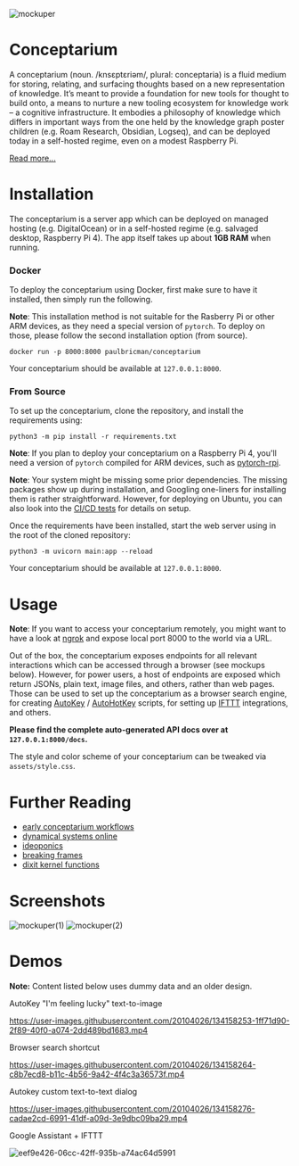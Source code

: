 ![mockuper](https://user-images.githubusercontent.com/20104026/133883441-0faae359-9335-46bf-b10c-27ebb8c274b3.png)

# Conceptarium

A conceptarium (noun. /knsɛptɛriəm/, plural: conceptaria) is a fluid medium for storing, relating, and surfacing thoughts based on a new representation of knowledge. It’s meant to provide a foundation for new tools for thought to build onto, a means to nurture a new tooling ecosystem for knowledge work – a cognitive infrastructure. It embodies a philosophy of knowledge which differs in important ways from the one held by the knowledge graph poster children (e.g. Roam Research, Obsidian, Logseq), and can be deployed today in a self-hosted regime, even on a modest Raspberry Pi.

[Read more...](https://paulbricman.com/thoughtware/conceptarium)

# Installation

The conceptarium is a server app which can be deployed on managed hosting (e.g. DigitalOcean) or in a self-hosted regime (e.g. salvaged desktop, Raspberry Pi 4). The app itself takes up about **1GB RAM** when running.

### Docker

To deploy the conceptarium using Docker, first make sure to have it installed, then simply run the following.

**Note**: This installation method is not suitable for the Rasberry Pi or other ARM devices, as they need a special version of `pytorch`. To deploy on those, please follow the second installation option (from source).

```
docker run -p 8000:8000 paulbricman/conceptarium
```

Your conceptarium should be available at `127.0.0.1:8000`.

### From Source

To set up the conceptarium, clone the repository, and install the requirements using:

```
python3 -m pip install -r requirements.txt
```

**Note**: If you plan to deploy your conceptarium on a Raspberry Pi 4, you'll need a version of `pytorch` compiled for ARM devices, such as [pytorch-rpi](https://github.com/ljk53/pytorch-rpi/blob/master/torch-1.9.0a0%2Bgitd69c22d-cp39-cp39-linux_aarch64.whl).

**Note**: Your system might be missing some prior dependencies. The missing packages show up during installation, and Googling one-liners for installing them is rather straightforward. However, for deploying on Ubuntu, you can also look into the [CI/CD tests](https://github.com/Psionica/conceptarium/blob/main/.github/workflows/pytest.yml) for details on setup.

Once the requirements have been installed, start the web server using in the root of the cloned repository:

```
python3 -m uvicorn main:app --reload
```

Your conceptarium should be available at `127.0.0.1:8000`.

# Usage

**Note**: If you want to access your conceptarium remotely, you might want to have a look at [ngrok](https://ngrok.com/) and expose local port 8000 to the world via a URL.

Out of the box, the conceptarium exposes endpoints for all relevant interactions which can be accessed through a browser (see mockups below). However, for power users, a host of endpoints are exposed which return JSONs, plain text, image files, and others, rather than web pages. Those can be used to set up the conceptarium as a browser search engine, for creating [AutoKey](https://github.com/autokey/autokey) / [AutoHotKey](https://www.autohotkey.com/) scripts, for setting up [IFTTT](https://ifttt.com/) integrations, and others.

**Please find the complete auto-generated API docs over at `127.0.0.1:8000/docs`.**

The style and color scheme of your conceptarium can be tweaked via `assets/style.css`.

# Further Reading

- [early conceptarium workflows](https://paulbricman.com/reflections/early-conceptarium-workflows)
- [dynamical systems online](https://paulbricman.com/reflections/dynamical-systems-online)
- [ideoponics](https://paulbricman.com/reflections/ideoponics)
- [breaking frames](https://paulbricman.com/reflections/breaking-frames)
- [dixit kernel functions](https://paulbricman.com/reflections/dixit-kernel-functions)

# Screenshots

![mockuper(1)](https://user-images.githubusercontent.com/20104026/133883445-b26de5d2-cd71-4a7f-8c0d-99ae25da2865.png)
![mockuper(2)](https://user-images.githubusercontent.com/20104026/133883515-37e7853f-171e-4760-bf03-a2fc557dc364.png)

# Demos

**Note:** Content listed below uses dummy data and an older design.

AutoKey "I'm feeling lucky" text-to-image

https://user-images.githubusercontent.com/20104026/134158253-1ff71d90-2f89-40f0-a074-2dd489bd1683.mp4

Browser search shortcut

https://user-images.githubusercontent.com/20104026/134158264-c8b7ecd8-b11c-4b56-9a42-4f4c3a36573f.mp4

Autokey custom text-to-text dialog

https://user-images.githubusercontent.com/20104026/134158276-cadae2cd-6991-41df-a09d-3e9dbc09ba29.mp4

Google Assistant + IFTTT

![eef9e426-06cc-42ff-935b-a74ac64d5991](https://user-images.githubusercontent.com/20104026/134158774-8f820369-d6cc-4e6c-a485-50e29c458061.png)

